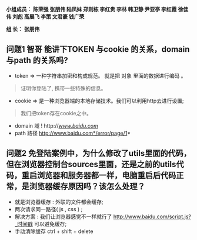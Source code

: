 

**小组成员： 陈荣强 张朋伟 陆凤妹  郑则栋 李红贵 李林 韩卫静 尹亚亭 李红霞  徐佳伟  刘彪  高展飞 李策  文君豪 钱广荣**

**组       长： 张朋伟**


## 问题1  智哥 能讲下TOKEN 与cookie 的关系，domain与path 的关系吗?

* token => 一种字符串加密和构成规范。 就是把 对象 里面的数据进行编码 。
> 证明你登陆了, 携带一些特殊的信息。

* cookie => 是一种浏览器端的本地存储技术。我们可以利用http去进行设置;
> 我们把token存在cookie之中。

* domain 域 !  http://*www.baidu.com*
* path   路径  http://www.baidu.com*/error/page/1*

## 问题2  免登陆案例中，为什么修改了utils里面的代码，但在浏览器控制台sources里面，还是之前的utils代码，重启浏览器和服务器都一样，电脑重启后代码正常，是浏览器缓存原因吗？该怎么处理？

* 就是浏览器缓存 : 外联的文件都会缓存; 
* 两次请求同一路径( js , css ) ; 
* 解决方案 : 我们让浏览器感觉不一样就行了 http://www.baidu.com/script.js?_时间戳 可以避免缓存;
* 手动清除缓存 ctrl + shift + delete 

